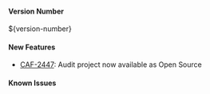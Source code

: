 #### Version Number
${version-number}

#### New Features

- [CAF-2447](https://jira.autonomy.com/browse/CAF-2447): Audit project now available as Open Source

#### Known Issues